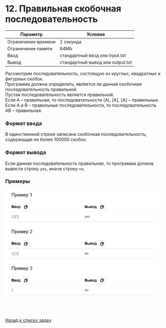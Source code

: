 # 12. Правильная скобочная последовательность

| Параметр            | Условие                          |
|---------------------|----------------------------------|
| Ограничение времени | 1 секунда                        |
| Ограничение памяти  | 64Mb                             |
| Ввод                | стандартный ввод или input.txt   |
| Вывод               | стандартный вывод или output.txt |

Рассмотрим последовательность, состоящую из круглых, квадратных и фигурных скобок.  
Программа должна определить, является ли данная скобочная последовательность правильной.  
Пустая последовательность является правильной.  
Если A – правильная, то последовательности (A), [A], {A} – правильные.  
Если A и B – правильные последовательности, то последовательность AB – правильная. 

### Формат ввода
В единственной строке записана скобочная последовательность, содержащая не более 100000 скобок.

### Формат вывода
Если данная последовательность правильная, то программа должна вывести строку `yes`, иначе строку `no`.

### Примеры

![img.png](img.png)


<br>

[Назад к списку задач](https://github.com/AlexAkama/yandex_algorithm/tree/main/src/main/java/training/v3b#%D0%B7%D0%B0%D0%B4%D0%B0%D1%87%D0%B8-30)